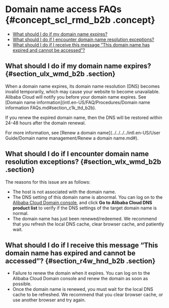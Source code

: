 # Domain name access FAQs {#concept_scl_rmd_b2b .concept}

-   [What should I do if my domain name expires?](#section_ulx_wmd_b2b)
-   [What should I do if I encounter domain name resolution exceptions?](#section_wlx_wmd_b2b)
-   [What should I do if I receive this message “This domain name has expired and cannot be accessed”?](#section_r4w_hnd_b2b)

## What should I do if my domain name expires? {#section_ulx_wmd_b2b .section}

When a domain name expires, its domain name resolution \(DNS\) becomes invalid temporarily, which may cause your website to become unavailable. Alibaba Cloud will notify you before your domain name expires. See [Domain name information](intl.en-US/FAQ/Procedures/Domain name information FAQs.md#section_c1k_ttd_b2b).

If you renew the expired domain name, then the DNS will be restored within 24-48 hours after the domain renewal.

For more information, see [Renew a domain name](../../../../intl.en-US/User Guide/Domain name management/Renew a domain name.md#).

## What should I do if I encounter domain name resolution exceptions? {#section_wlx_wmd_b2b .section}

The reasons for this issue are as follows:

-   The host is not associated with the domain name.
-   The DNS setting of this domain name is abnormal. You can log on to the [Alibaba Cloud Domain console](https://dc.console.aliyun.com), and click **Go to Alibaba Cloud DNS product list** to verify if the DNS settings of the target domain name is normal.
-   The domain name has just been renewed/redeemed. We recommend that you refresh the local DNS cache, clear browser cache, and patiently wait.

## What should I do if I receive this message “This domain name has expired and cannot be accessed”? {#section_r4w_hnd_b2b .section}

-   Failure to renew the domain when it expires. You can log on to the Alibaba Cloud Domain console and renew the domain as soon as possible.
-   Once the domain name is renewed, you must wait for the local DNS cache to be refreshed. We recommend that you clear browser cache, or use another browser and try again.

